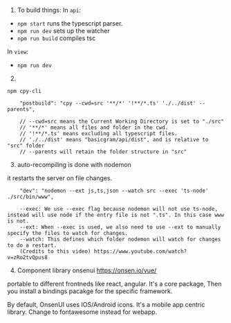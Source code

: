 
1. To build things: 
In `api`: 

* `npm start` runs the typescript parser. 
* `npm run dev` sets up the watcher
* `npm run build` compiles tsc

In `view`: 

* `npm run dev` 

2. 

`npm cpy-cli` 

```
    "postbuild": "cpy --cwd=src '**/*' '!**/*.ts' './../dist' --parents", 
    
    // --cwd=src means the Current Working Directory is set to "./src"
    // '**/*' means all files and folder in the cwd.
    // '!**/*.ts' means excluding all typescript files.
    // './../dist' means "basicgram/api/dist", and is relative to "src" folder
    // --parents will retain the folder structure in "src"

```

3. auto-recompiling is done with nodemon

it restarts the server on file changes.

```
    "dev": "nodemon --ext js,ts,json --watch src --exec 'ts-node' ./src/bin/www",

    --exec: We use --exec flag because nodemon will not use ts-node, instead will use node if the entry file is not ".ts". In this case www is not.
    --ext: When --exec is used, we also need to use --ext to manually specify the files to watch for changes.
    --watch: This defines which folder nodemon will watch for changes to do a restart.
    (Credits to this video) https://www.youtube.com/watch?v=zRo2tvQpus8
```

4. Component library onsenui 
https://onsen.io/vue/

portable to different frontneds like react, angular. It's a core package, Then you install a bindings pacakge for the specific framework.

By default, OnsenUI uses IOS/Android icons. It's a mobile app centric library. 
Change to fontawesome instead for webapp. 